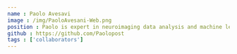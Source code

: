 ```yaml
---
name : Paolo Avesavi
image : /img/PaoloAvesani-Web.png
position : Paolo is expert in neuroimaging data analysis and machine learning and is Director of the Neuroinformatics Laboratory) at the Fondazione Bruno Kessler and Centro Interdipartimental Mente e Cervello of the University of Trento (ITALY).
github : https://github.com/Paolopost
tags : ['collaborators']
---
```

